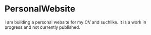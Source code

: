 # PersonalWebsite
I am building a personal website for my CV and suchlike. It is a work in progress and not currently published.
